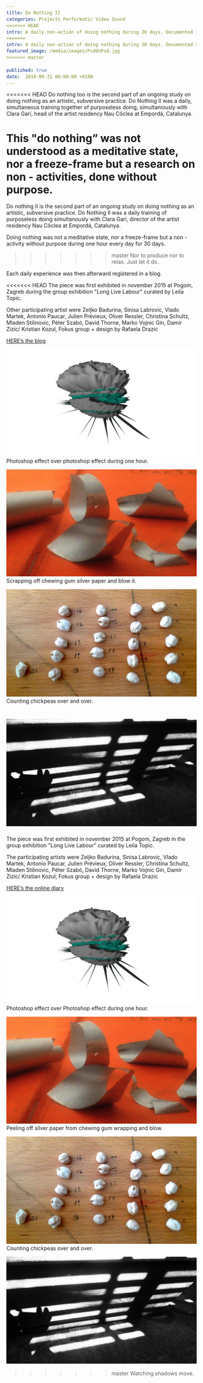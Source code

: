 ```yaml
---
title: Do Nothing II
categories: Projects Performatic Video Sound
<<<<<<< HEAD
intro: A daily non-action of doing nothing during 30 days. Documented in a blogspace simultanously with Clara Garí. days.featured_image: /media/images/PsdOnPsd.jpg
=======
intro: A daily non-action of doing nothing during 30 days. Documented simultanously with Clara Garí in a online diary.
featured_image: /media/images/PsdOnPsd.jpg
>>>>>>> master

published: true
date:  2014-09-31 00:00:00 +0100
---
```


<<<<<<< HEAD
Do nothing too is the second part of an ongoing study on doing nothing as an artistic, subversive practice.
Do Nothing II was a daily, simultaneous training together of purposeless doing, simultaniously with Clara Garí, head of the artist residency Nau Côclea at Empordá, Catalunya.

This "do nothing” was not understood as a meditative state, nor a freeze-frame but a research on non - activities, done without purpose.   
=======
Do nothing II is the second part of an ongoing study on doing nothing as an artistic, subversive practice.
Do Nothing II was a daily training of purposeless doing simultanously with Clara Garí, director of the artist residency Nau Côclea at Empordá, Catalunya. 

Doing nothing was not a meditative state, nor a freeze-frame but a non - activity without purpose during one hour every day for 30 days.   
>>>>>>> master
Nor to produce nor to relax. Just let it do.  
 
Each daily experience was then afterward registered in a blog.

<<<<<<< HEAD
The piece was first exhibited in november 2015 at Pogom, Zagreb during the group exhibition "Long Live Labour" curated by Leila Topic. 

Other participating artist were Zeljko Badurina, Sinisa Labrovic, Vlado Martek, Antonio Paucar, Julien Prévieux, Oliver Ressler, Christina Schultz, Mladen Stilinovic, Péter Szabó, David Thorne, Marko Vojnic Gin, Damir Zizic/ Kristian Kozul, Fokus group + design by Rafaela Drazic

[HERE’s the blog](http://donothingtwo.tumblr.com/)

![image](/media/images/dnPSDonPSD.jpg)
Photoshop effect over photoshop effect during one hour.

![image](/media/images/dnII.jpg)
Scrapping off chewing gum silver paper and blow it.

![image](/media/images/dnChickpeas.jpg)
Counting chickpeas over and over.

![image](/media/images/dnShadow.jpg)
=======
The piece was first exhibited in november 2015 at Pogom, Zagreb in the group exhibition "Long Live Labour" curated by Leila Topic.

The participating artists were Zeljko Badurina, Sinisa Labrovic, Vlado Martek, Antonio Paucar, Julien Prévieux, Oliver Ressler, Christina Schultz, Mladen Stilinovic, Péter Szabó, David Thorne, Marko Vojnic Gin, Damir Zizic/ Kristian Kozul, Fokus group + design by Rafaela Drazic

[HERE’s the online diary](http://donothingtwo.tumblr.com/)

![image](/media/images/DNpsdOnpsd.jpg)
Photoshop effect over Photoshop effect during one hour.
  
![image](/media/images/DNchewinggum.jpg)
Peeling off silver paper from chewing gum wrapping and blow.
  
![image](/media/images/DNchickpeas.jpg)
Counting chickpeas over and over.

![image](/media/images/DNshadows.jpg)
>>>>>>> master
Watching shadows move.